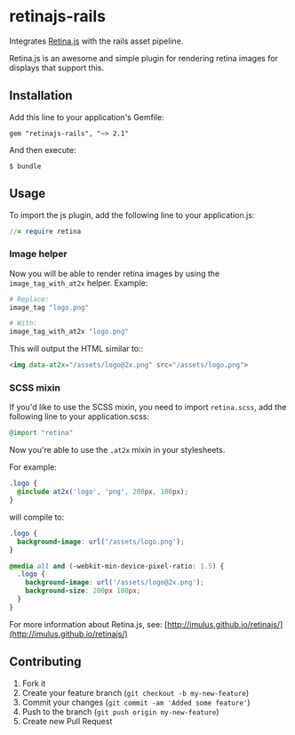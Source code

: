 # retinajs-rails

Integrates [Retina.js](http://imulus.github.io/retinajs/) with the rails asset pipeline.

Retina.js is an awesome and simple plugin for rendering retina images for displays that support this.

## Installation

Add this line to your application's Gemfile:

    gem "retinajs-rails", "~> 2.1"

And then execute:

    $ bundle

## Usage

To import the js plugin, add the following line to your application.js:

``` ruby
//= require retina
```

### Image helper

Now you will be able to render retina images by using the `image_tag_with_at2x` helper. Example:
```ruby
# Replace:
image_tag "logo.png"

# With:
image_tag_with_at2x "logo.png"
```

This will output the HTML similar to::
```html
<img data-at2x="/assets/logo@2x.png" src="/assets/logo.png">
```

### SCSS mixin

If you'd like to use the SCSS mixin, you need to import `retina.scss`, add the following line to your application.scss:

``` ruby
@import "retina"
```

Now you're able to use the `.at2x` mixin in your stylesheets.

For example:

```scss
.logo {
  @include at2x('logo', 'png', 200px, 100px);
}
```

will compile to:

```scss
.logo {
  background-image: url('/assets/logo.png');
}

@media all and (-webkit-min-device-pixel-ratio: 1.5) {
  .logo {
    background-image: url('/assets/logo@2x.png');
    background-size: 200px 100px;
  }
}
```

For more information about Retina.js, see:
[http://imulus.github.io/retinajs/](http://imulus.github.io/retinajs/)

## Contributing

1. Fork it
2. Create your feature branch (`git checkout -b my-new-feature`)
3. Commit your changes (`git commit -am 'Added some feature'`)
4. Push to the branch (`git push origin my-new-feature`)
5. Create new Pull Request
